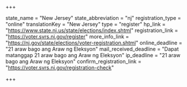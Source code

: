 +++

state_name = "New Jersey"
state_abbreviation = "nj"
registration_type = "online"
translationKey = "New Jersey"
type = "register"
hp_link = "https://www.state.nj.us/state/elections/index.shtml"
registration_link = "https://voter.svrs.nj.gov/register"
more_info_link = "https://nj.gov/state/elections/voter-registration.shtml"
online_deadline = "21 araw bago ang Araw ng Eleksyon"
mail_received_deadline = "Dapat matanggap 21 araw bago ang Araw ng Eleksyon"
ip_deadline = "21 araw bago ang Araw ng Eleksyon"
confirm_registration_link = "https://voter.svrs.nj.gov/registration-check"

+++